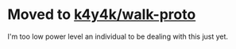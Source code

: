 # Moved to [k4y4k/walk-proto](https://github.com/k4y4k/walk-proto)

I'm too low power level an individual to be dealing with this just yet.
